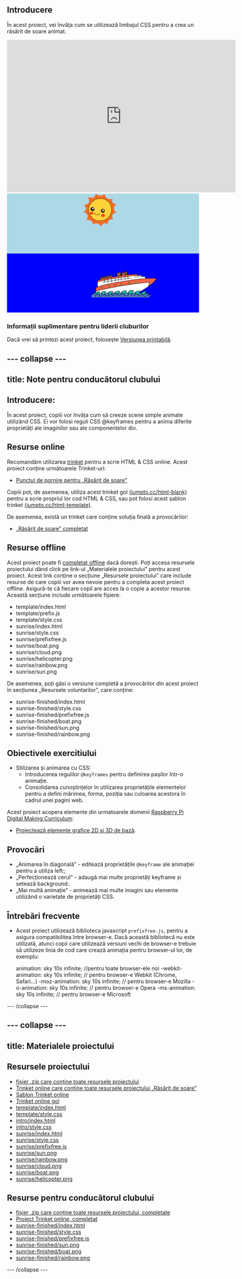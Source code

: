 ## Introducere

În acest proiect, vei învăța cum se utilizează limbajul CSS pentru a crea un răsărit de soare animat.

<div class="trinket">
  <iframe src="https://trinket.io/embed/html/abcc0284a3?outputOnly=true&start=result" width="600" height="400" frameborder="0" marginwidth="0" marginheight="0" allowfullscreen>
  </iframe>
  <img src="images/sunrise-final.png">
</div>

### Informații suplimentare pentru liderii cluburilor

Dacă vrei să printezi acest proiect, folosește [Versiunea printabilă](https://projects.raspberrypi.org/ro-RO/projects/sunrise/print).

--- collapse ---
---
title: Note pentru conducătorul clubului
---

## Introducere:

În acest proiect, copiii vor învăța cum să creeze scene simple animate utilizând CSS. Ei vor folosi reguli CSS @keyframes pentru a anima diferite proprietăți ale imaginilor sau ale componentelor div.

## Resurse online

Recomandăm utilizarea [trinket](https://trinket.io/) pentru a scrie HTML & CSS online. Acest proiect conține următoarele Trinket-uri:

+ [Punctul de pornire pentru „Răsărit de soare”](https://trinket.io/html/web-sunrise)

Copiii pot, de asemenea, utiliza acest trinket gol [(jumpto.cc/html-blank)](http://jumpto.cc/html-blank) pentru a scrie propriul lor cod HTML & CSS, sau pot folosi acest șablon trinket [(jumpto.cc/html-template)](http://jumpto.cc/html-template).

De asemenea, există un trinket care conține soluția finală a provocărilor:

+ [„Răsărit de soare” completat](https://trinket.io/html/abcc0284a3)

## Resurse offline

Acest proiect poate fi [completat offline](../offline.html) dacă dorești. Poți accesa resursele proiectului dând click pe link-ul „Materialele proiectului” pentru acest proiect. Acest link conține o secțiune „Resursele proiectului” care include resurse de care copiii vor avea nevoie pentru a completa acest proiect offline. Asigură-te că fiecare copil are acces la o copie a acestor resurse. Această secțiune include următoarele fișiere:

+ template/index.html
+ template/prefix.js
+ template/style.css
+ sunrise/index.html
+ sunrise/style.css
+ sunrise/prefixfree.js
+ sunrise/boat.png
+ sunrise/cloud.png
+ sunrise/helicopter.png
+ sunrise/rainbow.png
+ sunrise/sun.png

De asemenea, poți găsi o versiune completă a provocărilor din acest proiect în secțiunea „Resursele voluntarilor”, care conține:

+ sunrise-finished/index.html
+ sunrise-finished/style.css
+ sunrise-finished/prefixfree.js
+ sunrise-finished/boat.png
+ sunrise-finished/sun.png
+ sunrise-finished/rainbow.png

## Obiectivele exercitiului

+ Stilizarea și animarea cu CSS: 
    + Introducerea regulilor `@keyframes` pentru definirea pașilor într-o animație.
    + Consolidarea cunoștințelor în utilizarea proprietățile elementelor pentru a defini mărimea, forma, poziția sau culoarea acestora în cadrul unei pagini web.

Acest proiect acopera elemente din urmatoarele domenii [Raspberry Pi Digital Making Curriculum](http://rpf.io/curriculum):

+ [Proiectează elemente grafice 2D și 3D de bază](https://www.raspberrypi.org/curriculum/design/creator).

## Provocări

+ „Animarea în diagonală” - editează proprietățile `@keyframe` ale animației pentru a utiliza left:;
+ „Perfecționează cerul” - adaugă mai multe proprietăți keyframe și setează background:.
+ „Mai multă animație” - animează mai multe imagini sau elemente utilizând o varietate de proprietăți CSS. 

## Întrebări frecvente

+ Acest proiect utilizează biblioteca javascript `prefixfree.js`, pentru a asigura compatibilitea între browser-e. Dacă această bibliotecă nu este utilizată, atunci copii care utilizează versiuni vechi de browser-e trebuie să utilizeze linia de cod care crează animația pentru browser-ul lor, de exemplu:

    animation: sky 10s infinite;            //pentru toate browser-ele noi
    -webkit-animation: sky 10s infinite;    // pentru browser-e Webkit (Chrome, Safari...)
    -moz-animation: sky 10s infinite;       // pentru browser-e Mozilla
    -o-animation: sky 10s infinite;         // pentru browser-e Opera
    -ms-animation: sky 10s infinite;        // pentru browser-e Microsoft 
    

--- /collapse ---

--- collapse ---
---
title: Materialele proiectului
---

## Resursele proiectului

+ [fișier .zip care conține toate resursele proiectului](resources/sunrise-project-resources.zip)
+ [Trinket online care conține toate resursele proiectului „Răsărit de soare”](http://jumpto.cc/web-sunrise)
+ [Șablon Trinket online](http://jumpto.cc/trinket-template)
+ [Trinket online gol](http://jumpto.cc/trinket-blank)
+ [template/index.html](resources/template-index.html)
+ [template/style.css](resources/template-style.css)
+ [intro/index.html](resources/intro-index.html)
+ [intro/style.css](resources/intro-style.css)
+ [sunrise/index.html](resources/sunrise-index.html)
+ [sunrise/style.css](resources/sunrise-style.css)
+ [sunrise/prefixfree.js](resources/sunrise-prefixfree.js)
+ [sunrise/sun.png](resources/sunrise-sun.png)
+ [sunrise/rainbow.png](resources/sunrise-rainbow.png)
+ [sunrise/cloud.png](resources/sunrise-cloud.png)
+ [sunrise/boat.png](resources/sunrise-boat.png)
+ [sunrise/helicopter.png](resources/sunrise-helicopter.png)

## Resurse pentru conducătorul clubului

+ [fișier .zip care conține toate resursele proiectului, completate](resources/sunrise-volunteer-resources.zip)
+ [Proiect Trinket online, completat](https://trinket.io/html/abcc0284a3)
+ [sunrise-finished/index.html](resources/sunrise-finished-index.html)
+ [sunrise-finished/style.css](resources/sunrise-finished-style.css)
+ [sunrise-finished/prefixfree.js](resources/sunrise-finished-prefixfree.js)
+ [sunrise-finished/sun.png](resources/sunrise-finished-sun.png)
+ [sunrise-finished/boat.png](resources/sunrise-finished-boat.png)
+ [sunrise-finished/rainbow.png](resources/sunrise-finished-rainbow.png)

--- /collapse ---